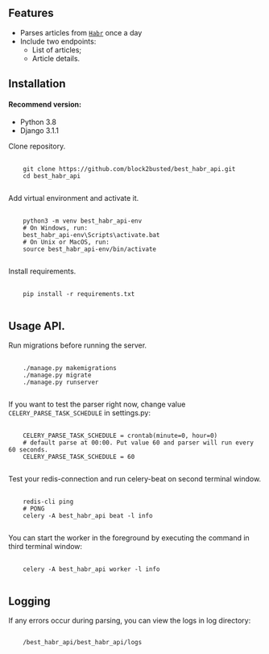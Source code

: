 <h2>
	Features
</h2>
<ul>
	<li>
		Parses articles from <code><a href="https://habr.com/ru">Habr</a></code> once a day
	</li>
	<li>
		Include two endpoints:
		<ul>
			<li>
			List of articles;
			</>
			<li>
			Article details.
			</li>
		</ul>
	</li>
</ul>

<h2>Installation</h2>

<h4>
	Recommend version:
</h4>
<ul>
	<li>
		Python 3.8
	</li>
	<li>
		Django 3.1.1
	</li>
</ul>

<p>
	Clone repository.
</p>
<pre>
  <code>
	git clone https://github.com/block2busted/best_habr_api.git
	cd best_habr_api
	</code>
</pre>

<p>
Add virtual environment and activate it.
</p>
<pre>
	<code>
	python3 -m venv best_habr_api-env
	# On Windows, run:
	best_habr_api-env\Scripts\activate.bat
	# On Unix or MacOS, run:
	source best_habr_api-env/bin/activate
	</code>
</pre>

<p>
	Install requirements.
</p>

<pre>
	<code>
	pip install -r requirements.txt
	</code>
</pre>

<h2>
Usage API.
</h2>

<p>
	Run migrations before running the server.
</p>
<pre>
	<code>
	./manage.py makemigrations
	./manage.py migrate
	./manage.py runserver
	</code>
</pre>

<p>
	If you want to test the parser right now, change value <code>CELERY_PARSE_TASK_SCHEDULE</code> in settings.py:
</p>
<pre>
	<code>
	CELERY_PARSE_TASK_SCHEDULE = crontab(minute=0, hour=0)  
	# default parse at 00:00. Put value 60 and parser will run every 60 seconds.
	CELERY_PARSE_TASK_SCHEDULE = 60
	</code>
</pre>

<p>
	Test your redis-connection and run celery-beat on second terminal window.
</p>
<pre>
	<code>
	redis-cli ping
	# PONG
	celery -A best_habr_api beat -l info
	</code>
</pre>

<p>
	You can start the worker in the foreground by executing the command in third terminal window:
</p>
<pre>
	<code>
	celery -A best_habr_api worker -l info
	</code>
</pre>

<h2>
	Logging
</h2>
<p>
	If any errors occur during parsing, you can view the logs in log directory:
</p>

<code>
	/best_habr_api/best_habr_api/logs
</code>
